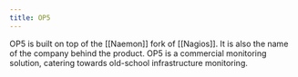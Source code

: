```yaml
---
title: OP5
---
```



OP5 is built on top of the [[Naemon]] fork of [[Nagios]]. It is also the name of the company behind the product. OP5 is a commercial monitoring solution, catering towards old-school infrastructure monitoring.